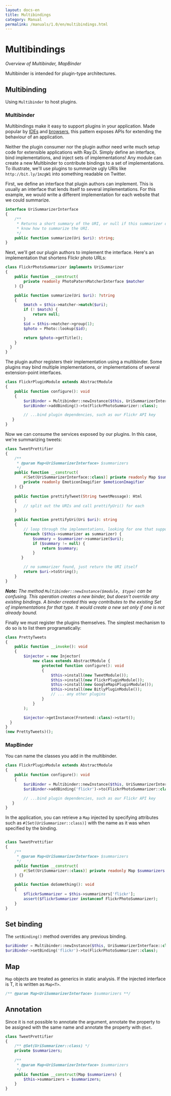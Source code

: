 ```yaml
---
layout: docs-en
title: Multibindings
category: Manual
permalink: /manuals/1.0/en/multibindings.html
---
```

# Multibindings

_Overview of Multibinder, MapBinder_

Multibinder is intended for plugin-type architectures.

## Multibinding

Using `Multibinder` to host plugins.

### Multibinder

Multibindings make it easy to support plugins in your application. Made popular
by [IDEs](https://plugins.jetbrains.com/phpstorm) and [browsers](https://chrome.google.com/webstore/category/extensions), this pattern exposes APIs
for extending the behaviour of an application.

Neither the plugin consumer nor the plugin author need write much setup code for
extensible applications with Ray.Di. Simply define an interface, bind
implementations, and inject sets of implementations! Any module can create a new
Multibinder to contribute bindings to a set of implementations. To illustrate,
we'll use plugins to summarize ugly URIs like `http://bit.ly/1mzgW1` into
something readable on Twitter.

First, we define an interface that plugin authors can implement. This is usually
an interface that lends itself to several implementations. For this example, we
would write a different implementation for each website that we could summarize.

```php
interface UriSummarizerInterface
{
    /**
     * Returns a short summary of the URI, or null if this summarizer doesn't
     * know how to summarize the URI.
     */
    public function summarize(Uri $uri): string;
}
```

Next, we'll get our plugin authors to implement the interface. Here's an
implementation that shortens Flickr photo URLs:

```php
class FlickrPhotoSummarizer implements UriSummarizer
{
    public function __construct(
        private readonly PhotoPaternMatcherInterface $matcher
    ) {}

    public function summarize(Uri $uri): ?string
    {
        $match = $this->matcher->match($uri);
        if (! $match) {
            return null;
        }
        $id = $this->matcher->group(1);
        $photo = Photo::lookup($id);

        return $photo->getTitle();
    }
  }
}
```

The plugin author registers their implementation using a multibinder. Some
plugins may bind multiple implementations, or implementations of several
extension-point interfaces.

```php
class FlickrPluginModule extends AbstractModule
{
    public function configure(): void 
    {
        $uriBinder = Multibinder::newInstance($this, UriSummarizerInterface::class);
        $uriBinder->addBinding()->to(FlickrPhotoSummarizer::class);

        // ...bind plugin dependencies, such as our Flickr API key
   }
}
```

Now we can consume the services exposed by our plugins. In this case, we're
summarizing tweets:

```php
class TweetPrettifier
{
    /**
     * @param Map<UriSummarizerInterface> $summarizers
     */
    public function __construct(
        #[Set(UriSummarizerInterface::class)] private readonly Map $summarizers
        private readonly EmoticonImagifier $emoticonImagifier
    ) {}
    
    public function prettifyTweet(String tweetMessage): Html
    {
        // split out the URIs and call prettifyUri() for each
    }

    public function prettifyUri(Uri $uri): string
    {
        // loop through the implementations, looking for one that supports this URI
        foreach ($this->summarizer as summarizer) {
            $summary = $summarizer->summarize($uri);
            if ($summary != null) {
                return $summary;
            }
       }

        // no summarizer found, just return the URI itself
        return $uri->toString();
    }
}
```

_**Note:** The method `Multibinder::newInstance($module, $type)` can be confusing.
This operation creates a new binder, but doesn't override any existing bindings.
A binder created this way contributes to the existing Set of implementations for
that type. It would create a new set only if one is not already bound._

Finally we must register the plugins themselves. The simplest mechanism to do so
is to list them programatically:

```php
class PrettyTweets
{
    public function __invoke(): void
    {
        $injector = new Injector(
            new class extends AbstractModule {
                protected function configure(): void
                {
                    $this->install(new TweetModule());
                    $this->install(new FlickrPluginModule());
                    $this->install(new GoogleMapsPluginModule());
                    $this->install(new BitlyPluginModule());
                    // ... any other plugins
                }
            }
        );

        $injector->getInstance(Frontend::class)->start();
  }
}
(new PrettyTweets)();
```

### MapBinder

You can name the classes you add in the multibinder.

```php
class FlickrPluginModule extends AbstractModule
{
    public function configure(): void 
    {
        $uriBinder = Multibinder::newInstance($this, UriSummarizerInterface::class);
        $uriBinder->addBinding('flickr')->to(FlickrPhotoSummarizer::class);

        // ...bind plugin dependencies, such as our Flickr API key
   }
}
```
In the application, you can retrieve a `Map` injected by specifying attributes such as ``#[Set(UriSummarizer::class)]`` with the name as it was when specified by the binding.

```php

class TweetPrettifier
{
    /**
     * @param Map<UriSummarizerInterface> $summarizers
     */
    public function __construct(
        #[Set(UriSummarizer::class)] private readonly Map $summarizers
    ) {}

    public function doSomething(): void
    {
        $flickrSummarizer = $this->summarizers['flickr'];
        assert($flickrSummarizer instanceof FlickrPhotoSummarizer);
    }    
}
```

## Set binding

The `setBinding()` method overrides any previous binding.

```php
$uriBinder = Multibinder::newInstance($this, UriSummarizerInterface::class);
$uriBinder->setBinding('flickr')->to(FlickrPhotoSummarizer::class);
```

## Map

`Map` objects are treated as generics in static analysis. If the injected interface is T, it is written as `Map<T>`.

```php
/** @param Map<UriSummarizerInterface> $summarizers **/
```

## Annotation

Since it is not possible to annotate the argument, annotate the property to be assigned with the same name and annotate the property with `@Set`.

```php
class TweetPrettifier
{
    /** @Set(UriSummarizer::class) */
    private $summarizers;
    
    /**
     * @param Map<UriSummarizerInterface> $summarizers
     */
    public function __construct(Map $summarizers) {
        $this->summarizers = $summarizers;
    }
}
```
